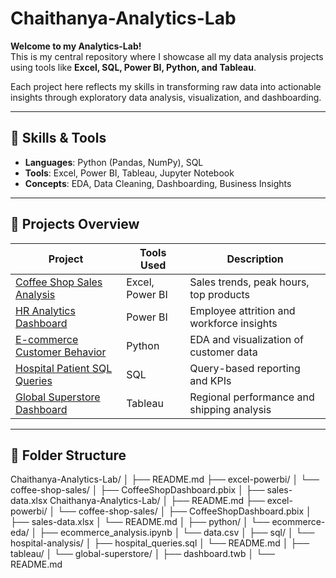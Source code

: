 # Chaithanya-Analytics-Lab

**Welcome to my Analytics-Lab!**  
This is my central repository where I showcase all my data analysis projects using tools like **Excel, SQL, Power BI, Python, and Tableau**.

Each project here reflects my skills in transforming raw data into actionable insights through exploratory data analysis, visualization, and dashboarding.

---

## 🧠 Skills & Tools
- **Languages**: Python (Pandas, NumPy), SQL
- **Tools**: Excel, Power BI, Tableau, Jupyter Notebook
- **Concepts**: EDA, Data Cleaning, Dashboarding, Business Insights

---

## 📁 Projects Overview

| Project | Tools Used | Description |
|--------|------------|-------------|
| [Coffee Shop Sales Analysis](./excel-powerbi/coffee-shop-sales) | Excel, Power BI | Sales trends, peak hours, top products |
| [HR Analytics Dashboard](./powerbi/hr-dashboard) | Power BI | Employee attrition and workforce insights |
| [E-commerce Customer Behavior](./python/ecommerce-eda) | Python | EDA and visualization of customer data |
| [Hospital Patient SQL Queries](./sql/hospital-analysis) | SQL | Query-based reporting and KPIs |
| [Global Superstore Dashboard](./tableau/global-superstore) | Tableau | Regional performance and shipping analysis |

---

## 📂 Folder Structure

Chaithanya-Analytics-Lab/
│
├── README.md
├── excel-powerbi/
│ └── coffee-shop-sales/
│ ├── CoffeeShopDashboard.pbix
│ ├── sales-data.xlsx
Chaithanya-Analytics-Lab/
│
├── README.md
├── excel-powerbi/
│   └── coffee-shop-sales/
│       ├── CoffeeShopDashboard.pbix
│       ├── sales-data.xlsx
│       └── README.md
│
├── python/
│   └── ecommerce-eda/
│       ├── ecommerce_analysis.ipynb
│       └── data.csv
│
├── sql/
│   └── hospital-analysis/
│       ├── hospital_queries.sql
│       └── README.md
│
├── tableau/
│   └── global-superstore/
│       ├── dashboard.twb
│       └── README.md
